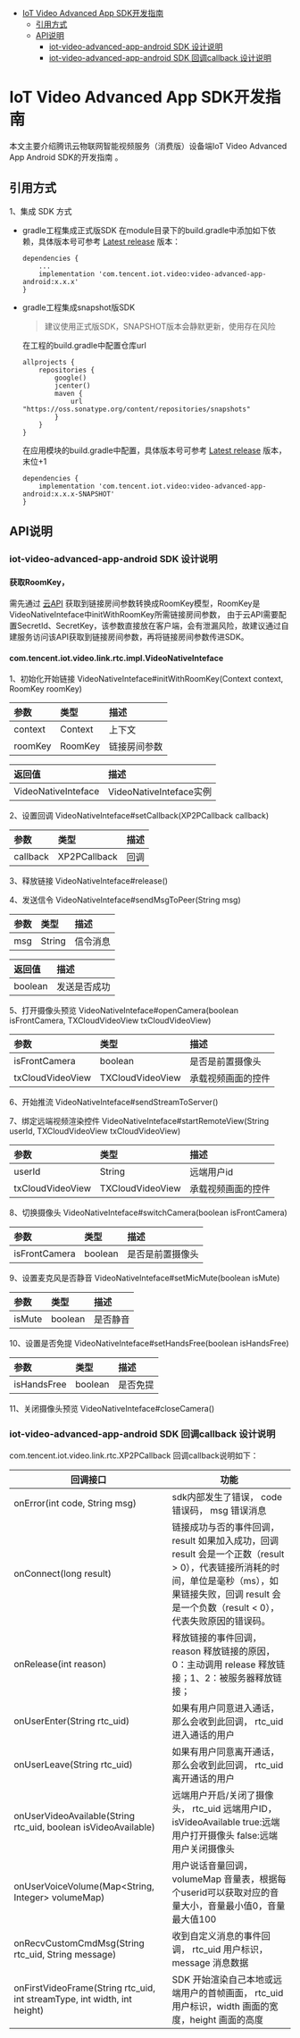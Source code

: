 * [IoT Video Advanced App SDK开发指南](#IoT-Video-Advanced-App-SDK开发指南)
  * [引用方式](#引用方式)
  * [API说明](#API说明)
     *  [iot-video-advanced-app-android SDK 设计说明](#iot-video-advanced-app-android-SDK-设计说明)
     *  [iot-video-advanced-app-android SDK 回调callback 设计说明](#iot-video-advanced-app-android-SDK-回调callback-设计说明)

# IoT Video Advanced App SDK开发指南

本文主要介绍腾讯云物联网智能视频服务（消费版）设备端IoT Video Advanced App Android SDK的开发指南 。

## 引用方式

1、集成 SDK 方式
 -  gradle工程集成正式版SDK
     在module目录下的build.gradle中添加如下依赖，具体版本号可参考 [Latest release](https://github.com/tencentyun/iot-link-android/releases) 版本：
     ```
     dependencies {
         ...
         implementation 'com.tencent.iot.video:video-advanced-app-android:x.x.x'
     }
     ```

 -  gradle工程集成snapshot版SDK

     > 建议使用正式版SDK，SNAPSHOT版本会静默更新，使用存在风险

     在工程的build.gradle中配置仓库url
     ``` gr
     allprojects {
         repositories {
             google()
             jcenter()
             maven {
                 url "https://oss.sonatype.org/content/repositories/snapshots"
             }
         }
     }
     ```

     在应用模块的build.gradle中配置，具体版本号可参考 [Latest release](https://github.com/tencentyun/iot-link-android/releases) 版本，末位+1
     ``` gr
     dependencies {
         implementation 'com.tencent.iot.video:video-advanced-app-android:x.x.x-SNAPSHOT'
     }
     ```


## API说明

### iot-video-advanced-app-android SDK 设计说明

#### 获取RoomKey，

需先通过 [云API](https://github.com/tencentyun/iot-link-android/blob/video-v2.6.x/sdk/video-link-android/src/main/java/com/tencent/iot/video/link/service/VideoBaseService.kt#L197-L209) 获取到链接房间参数转换成RoomKey模型，RoomKey是VideoNativeInteface中initWithRoomKey所需链接房间参数，
由于云API需要配置SecretId、SecretKey，该参数直接放在客户端，会有泄漏风险，故建议通过自建服务访问该API获取到链接房间参数，再将链接房间参数传进SDK。

#### com.tencent.iot.video.link.rtc.impl.VideoNativeInteface

1、初始化开始链接 VideoNativeInteface#initWithRoomKey(Context context, RoomKey roomKey)

| 参数 | 类型 | 描述 |
|:-|:-|:-|
| context | Context | 上下文 |
| roomKey | RoomKey | 链接房间参数 |

| 返回值 | 描述 |
|:-|:-|
| VideoNativeInteface | VideoNativeInteface实例 |

2、设置回调 VideoNativeInteface#setCallback(XP2PCallback callback)

| 参数 | 类型 | 描述 |
|:-|:-|:-|
| callback | XP2PCallback | 回调 |

3、释放链接 VideoNativeInteface#release()

4、发送信令 VideoNativeInteface#sendMsgToPeer(String msg)

| 参数 | 类型 | 描述 |
|:-|:-|:-|
| msg | String | 信令消息 |

| 返回值 | 描述 |
|:-|:-|
| boolean | 发送是否成功 |

5、打开摄像头预览 VideoNativeInteface#openCamera(boolean isFrontCamera, TXCloudVideoView txCloudVideoView)

| 参数 | 类型 | 描述 |
|:-|:-|:-|
| isFrontCamera | boolean | 是否是前置摄像头 |
| txCloudVideoView | TXCloudVideoView | 承载视频画面的控件 |

6、开始推流 VideoNativeInteface#sendStreamToServer()

7、绑定远端视频渲染控件 VideoNativeInteface#startRemoteView(String userId, TXCloudVideoView txCloudVideoView)

| 参数 | 类型 | 描述 |
|:-|:-|:-|
| userId | String | 远端用户id |
| txCloudVideoView | TXCloudVideoView | 承载视频画面的控件 |

8、切换摄像头 VideoNativeInteface#switchCamera(boolean isFrontCamera)

| 参数 | 类型 | 描述 |
|:-|:-|:-|
| isFrontCamera | boolean | 是否是前置摄像头 |

9、设置麦克风是否静音 VideoNativeInteface#setMicMute(boolean isMute)

| 参数 | 类型 | 描述 |
|:-|:-|:-|
| isMute | boolean | 是否静音 |

10、设置是否免提 VideoNativeInteface#setHandsFree(boolean isHandsFree)

| 参数 | 类型 | 描述 |
|:-|:-|:-|
| isHandsFree | boolean | 是否免提 |

11、关闭摄像头预览 VideoNativeInteface#closeCamera()


### iot-video-advanced-app-android SDK 回调callback 设计说明

com.tencent.iot.video.link.rtc.XP2PCallback 回调callback说明如下：

| 回调接口 | 功能 |
| ----------------------- | ---------- |
| onError(int code, String msg) | sdk内部发生了错误， code 错误码， msg 错误消息 |
| onConnect(long result)  | 链接成功与否的事件回调， result 如果加入成功，回调 result 会是一个正数（result > 0），代表链接所消耗的时间，单位是毫秒（ms），如果链接失败，回调 result 会是一个负数（result < 0），代表失败原因的错误码。|
| onRelease(int reason) | 释放链接的事件回调， reason 释放链接的原因，0：主动调用 release 释放链接；1、2：被服务器释放链接；|
| onUserEnter(String rtc_uid) | 如果有用户同意进入通话，那么会收到此回调， rtc_uid 进入通话的用户 |
| onUserLeave(String rtc_uid) | 如果有用户同意离开通话，那么会收到此回调， rtc_uid 离开通话的用户 |
| onUserVideoAvailable(String rtc_uid, boolean isVideoAvailable) | 远端用户开启/关闭了摄像头， rtc_uid 远端用户ID，isVideoAvailable true:远端用户打开摄像头  false:远端用户关闭摄像头 |
| onUserVoiceVolume(Map<String, Integer> volumeMap) | 用户说话音量回调， volumeMap 音量表，根据每个userid可以获取对应的音量大小，音量最小值0，音量最大值100 |
| onRecvCustomCmdMsg(String rtc_uid, String message) | 收到自定义消息的事件回调， rtc_uid 用户标识，message 消息数据 |
| onFirstVideoFrame(String rtc_uid, int streamType, int width, int height) | SDK 开始渲染自己本地或远端用户的首帧画面， rtc_uid 用户标识，width 画面的宽度，height 画面的高度 |
